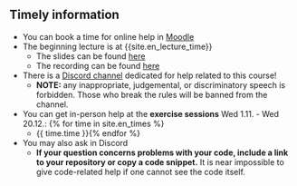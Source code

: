 ## Timely information

- You can book a time for online help in [Moodle](https://moodle.helsinki.fi/mod/wiki/view.php?id=3339466)
- The beginning lecture is at {{site.en_lecture_time}}
  - The slides can be found [here]({{site.lecture_slides_link}})
  - The recording can be found [here]({{site.lecture_recording_link}})
- There is a [Discord channel](https://study.cs.helsinki.fi/discord/join/ohte) dedicated for help related to this course!
  - **NOTE:** any inappropriate, judgemental, or discriminatory speech is forbidden. Those who break the rules will be banned from the channel.
- You can get in-person help at the **exercise sessions** Wed 1.11. - Wed 20.12.: {% for time in site.en_times %}
  - {{ time.time }}{% endfor %}
- You may also ask in Discord
  - **If your question concerns problems with your code, include a link to your repository or copy a code snippet.** It is near impossible to give code-related help if one cannot see the code itself.
